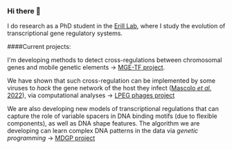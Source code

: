 ### Hi there 👋

I do research as a PhD student in the [Erill Lab](https://erilllab.umbc.edu/), where I study the evolution of transcriptional gene regulatory systems.

####Current projects:

I'm developing methods to detect cross-regulations between chromosomal genes and mobile genetic elements -> [MGE-TF project](https://github.com/ErillLab/MGE_TF).

We have shown that such cross-regulation can be implemented by some viruses to *hack* the gene network of the host they infect ([Mascolo *et al.* 2022](https://www.frontiersin.org/articles/10.3389/fmicb.2022.918015/full)), via computational analyses -> [LPEG phages project](https://github.com/ErillLab/LPEG_phages)

We are also developing new models of transcriptional regulations that can capture the role of variable spacers in DNA binding motifs (due to flexible components), as well as DNA shape features.
The algorithm we are developing can learn complex DNA patterns in the data via *genetic programming* -> [MDGP project](https://github.com/ErillLab/MD_GP)


<!--
**eliamascolo/eliamascolo** is a ✨ _special_ ✨ repository because its `README.md` (this file) appears on your GitHub profile.

Here are some ideas to get you started:

- 🔭 I’m currently working on ...
- 🌱 I’m currently learning ...
- 👯 I’m looking to collaborate on ...
- 🤔 I’m looking for help with ...
- 💬 Ask me about ...
- 📫 How to reach me: ...
- 😄 Pronouns: ...
- ⚡ Fun fact: ...
-->
